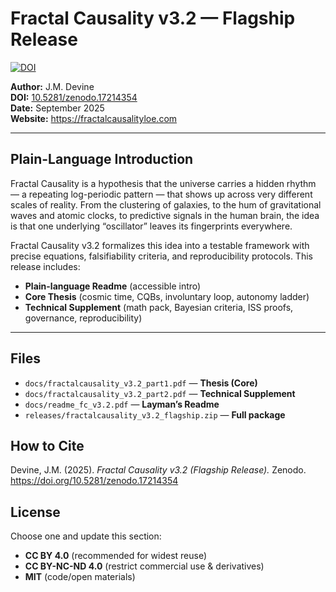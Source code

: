 # Fractal Causality v3.2 — Flagship Release

[![DOI](https://zenodo.org/badge/DOI/10.5281/zenodo.17214354.svg)](https://doi.org/10.5281/zenodo.17214354)

**Author:** J.M. Devine  
**DOI:** [10.5281/zenodo.17214354](https://doi.org/10.5281/zenodo.17214354)  
**Date:** September 2025  
**Website:** https://fractalcausalityloe.com

---

## Plain-Language Introduction

Fractal Causality is a hypothesis that the universe carries a hidden rhythm — a repeating log-periodic
pattern — that shows up across very different scales of reality. From the clustering of galaxies, to the
hum of gravitational waves and atomic clocks, to predictive signals in the human brain, the idea is
that one underlying “oscillator” leaves its fingerprints everywhere.

Fractal Causality v3.2 formalizes this idea into a testable framework with precise equations,
falsifiability criteria, and reproducibility protocols. This release includes:

- **Plain-language Readme** (accessible intro)
- **Core Thesis** (cosmic time, CQBs, involuntary loop, autonomy ladder)
- **Technical Supplement** (math pack, Bayesian criteria, ISS proofs, governance, reproducibility)

---

## Files

- `docs/fractalcausality_v3.2_part1.pdf` — **Thesis (Core)**
- `docs/fractalcausality_v3.2_part2.pdf` — **Technical Supplement**
- `docs/readme_fc_v3.2.pdf` — **Layman’s Readme**
- `releases/fractalcausality_v3.2_flagship.zip` — **Full package**

## How to Cite

Devine, J.M. (2025). *Fractal Causality v3.2 (Flagship Release).* Zenodo.  
https://doi.org/10.5281/zenodo.17214354

## License

Choose one and update this section:
- **CC BY 4.0** (recommended for widest reuse)  
- **CC BY-NC-ND 4.0** (restrict commercial use & derivatives)  
- **MIT** (code/open materials)
